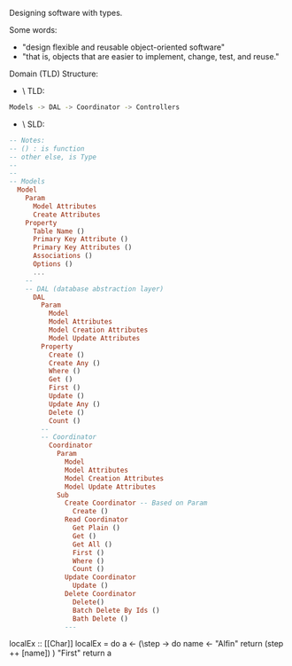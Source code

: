 
Designing software with types.

Some words:
- "design flexible and reusable object-oriented software"
- "that is, objects that are easier to implement, change, test, and reuse."

Domain (TLD) Structure:

- \ TLD:
```sh
Models -> DAL -> Coordinator -> Controllers
```
- \ SLD:
```hs
-- Notes:
-- () : is function
-- other else, is Type
-- 
--
-- Models
  Model
    Param
      Model Attributes
      Create Attributes
    Property
      Table Name ()
      Primary Key Attribute () 
      Primary Key Attributes ()
      Associations ()
      Options ()
      ...
    --
    -- DAL (database abstraction layer)
      DAL
        Param
          Model
          Model Attributes
          Model Creation Attributes
          Model Update Attributes
        Property
          Create ()
          Create Any ()
          Where ()
          Get ()
          First ()
          Update () 
          Update Any ()
          Delete () 
          Count ()
        --
        -- Coordinator
          Coordinator
            Param
              Model
              Model Attributes
              Model Creation Attributes
              Model Update Attributes
            Sub
              Create Coordinator -- Based on Param
                Create ()
              Read Coordinator
                Get Plain ()
                Get ()
                Get All ()
                First ()
                Where ()
                Count ()
              Update Coordinator
                Update ()
              Delete Coordinator
                Delete()
                Batch Delete By Ids ()
                Bath Delete ()
              ---
```
localEx :: [[Char]]
localEx = do
  a <- (\step -> do
          name <- "Alfin"
          return (step ++ [name])
        ) "First"
  return a